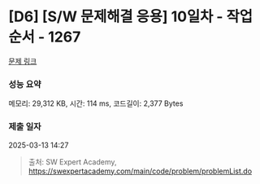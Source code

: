 # [D6] [S/W 문제해결 응용] 10일차 - 작업순서 - 1267 

[문제 링크](https://swexpertacademy.com/main/code/problem/problemDetail.do?contestProbId=AV18TrIqIwUCFAZN) 

### 성능 요약

메모리: 29,312 KB, 시간: 114 ms, 코드길이: 2,377 Bytes

### 제출 일자

2025-03-13 14:27



> 출처: SW Expert Academy, https://swexpertacademy.com/main/code/problem/problemList.do
